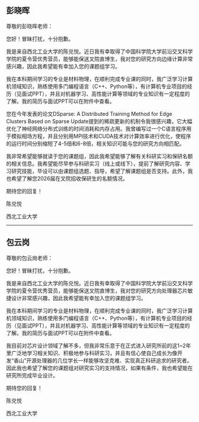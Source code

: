 ## 彭晓晖
尊敬的彭晓晖老师：

您好！冒昧打扰，十分抱歉。

我是来自西北工业大学的陈兑悦。近日我有幸取得了中国科学院大学前沿交叉科学学院的夏令营优秀营员，能够能保送叉院直博生，我对您的研究方向边缘计算非常感兴趣，因此我希望能有幸加入您的课题组学习。

我在本科期间学习的专业是材料物理，在顺利完成专业课的同时，我广泛学习计算机领域知识，熟练使用多门编程语言（C++、Python等），有计算机专业项目的经历（见面试PPT），并且对机器学习、高性能计算等领域的专业知识有一定程度的了解。我的简历与面试PPT可以在附件中查看。

您在今年发表的论文DSparse: A Distributed Training Method for Edge Clusters Based on Sparse Update提到的稀疏更新的机制令我很感兴趣，它大幅优化了神经网络分布式训练的时间消耗和内存占用。我曾编写过一个C语言程序用于模拟相场方程，并且分别用MPI技术和CUDA技术对计算效率进行优化，使程序的运行时间分别缩短了4-5倍和6-8倍，相关知识可能与您的研究方向相匹配。

我非常希望能够就读于您的课题组，因此我希望能够了解有关科研实习和保研名额的相关信息。我希望能尽早参与科研实习（线上或线下），提前了解研究内容、学习研究技能，毕设可以由课题组选题、指导，希望了解课题组是否支持。此外，我也希望了解您2026届在叉院招收保研生的名额情况。

期待您的回复！

陈兑悦

西北工业大学


---
## 包云岗
尊敬的包云岗老师：

您好！冒昧打扰，十分抱歉。

我是来自西北工业大学的陈兑悦。近日我有幸取得了中国科学院大学前沿交叉科学学院的夏令营优秀营员，能够能保送叉院直博生，我对您的研究方向处理器芯片敏捷设计非常感兴趣，因此我希望能有幸加入您的课题组学习。

我在本科期间学习的专业是材料物理，在顺利完成专业课的同时，我广泛学习计算机领域知识，熟练使用多门编程语言（C++、Python等），有计算机专业项目的经历（见面试PPT），并且对机器学习、高性能计算等领域的专业知识有一定程度的了解。我的简历与面试PPT可以在附件中查看。

我目前对芯片设计领域了解不多，但我非常乐意于在正式进入研究所前的这1~2年里广泛地学习相关知识、积极地参与科研实习，并且有信心使自己成长为像开发“香山”开源处理器的几位学长一样能够攻坚克难、实现真正科研追求的研究者。因此我也希望了解您的课题组对研究实习的支持情况，如果有条件，我也希望能在研究所完成毕业设计。

期待您的回复！

陈兑悦

西北工业大学
